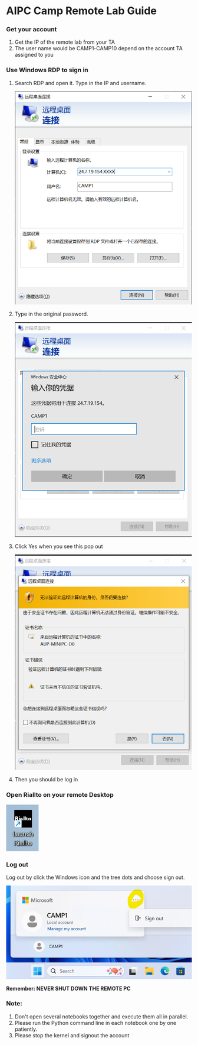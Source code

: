 # AIPC Camp Remote Lab Guide

### Get your account
1. Get the IP of the remote lab from your TA
2. The user name would be CAMP1-CAMP10 depend on the account TA assigned to you

### Use Windows RDP to sign in
1. Search RDP and open it. Type in the IP and username.

   ![load_board](./images/RDP.png)

2. Type in the original password.

   ![load_board](./images/password.png)

3. Click Yes when you see this pop out

   ![load_board](./images/cliclk_yes.png)

4. Then you should be log in

### Open Riallto on your remote Desktop

![load_board](./images/Riallto.png)
   
### Log out 
Log out by click the Windows icon and the tree dots and choose sign out.

![load_board](./images/sign_out.png)

**Remember: NEVER SHUT DOWN THE REMOTE PC**

### Note:

1. Don't open several notebooks together and execute them all in parallel.
2. Please run the Python command line in each notebook one by one patiently.
3. Please stop the kernel and signout the account
